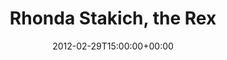 ---
templateKey: event
guid: 0896ed07-6eab-11ea-99c5-002590d1d1b0
date: 2012-02-29T15:00:00+00:00
eventTime: '6:30-8:30pm'
title: Rhonda Stakich, the Rex
artist: Rhonda Stakich
city: Toronto
venue: the Rex
group: Tim Shia
guests: Brian Kobayakawa, Tim Shia
---